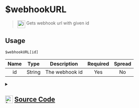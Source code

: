 # $webhookURL
> <img align="top" src="https://upload.wikimedia.org/wikipedia/commons/thumb/e/e4/Infobox_info_icon.svg/160px-Infobox_info_icon.svg.png?20150409153300" alt="image" width="25" height="auto"> Gets webhook url with given id
## Usage
```
$webhookURL[id]
```
| Name | Type | Description | Required | Spread
| :---: | :---: | :---: | :---: | :---: |
id | String | The webhook id | Yes | No
<details>
<summary>
    
## <img align="top" src="https://cdn4.iconfinder.com/data/icons/iconsimple-logotypes/512/github-512.png" alt="image" width="25" height="auto">  [Source Code](https://github.com/tryforge/ForgeScript-V2/blob/main/src/native/webhookURL.ts)
    
</summary>
    
```ts
import { BaseChannel, TextChannel, WebhookClient } from "discord.js"
import { ArgType, NativeFunction, Return } from "../structures"
import noop from "../functions/noop"

export default new NativeFunction({
    name: "$webhookURL",
    version: "1.0.0",
    description: "Gets webhook url with given id",
    brackets: true,
    unwrap: true,
    args: [
        {
            name: "id",
            description: "The webhook id",
            rest: false,
            type: ArgType.String,
            required: true,
        },
    ],
    async execute(ctx, [id]) {
        const web = await ctx.client.fetchWebhook(id).catch(noop)
        return Return.success(web ? web.url : web)
    },
})

```
    
</details>